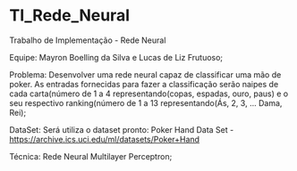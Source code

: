 # TI_Rede_Neural
Trabalho de Implementação - Rede Neural

Equipe: Mayron Boelling da Silva e Lucas de Liz Frutuoso;

Problema: Desenvolver uma rede neural capaz de classificar uma mão de poker. As entradas fornecidas para fazer a classificação serão naipes de cada carta(número de 1 a 4 representando(copas, espadas, ouro, paus) e o seu respectivo ranking(número de 1 a 13 representando(Ás, 2, 3, ... Dama, Rei);

DataSet: Será utiliza o dataset pronto: Poker Hand Data Set - https://archive.ics.uci.edu/ml/datasets/Poker+Hand

Técnica: Rede Neural Multilayer Perceptron;
